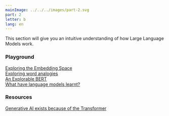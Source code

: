 ```yaml
---
mainImage: ../../../images/part-2.svg
part: 2
letter: b
lang: en
---
```


<div class="content">

This section will give you an intuitive understanding of how Large Language Models work.

### Playground
[Exploring the Embedding Space](https://projector.tensorflow.org/)<br>
[Exploring word analogies](https://lamyiowce.github.io/word2viz/)<br>
[An Explorable BERT](https://huggingface.co/spaces/exbert-project/exbert)<br>
[What have language models learnt?](https://pair.withgoogle.com/explorables/fill-in-the-blank/)<br>


### Resources
[Generative AI exists because of the Transformer](https://ig.ft.com/generative-ai/)<br>

</div>
